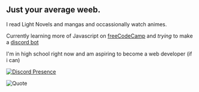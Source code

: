 ##  Just your average weeb. 

I read Light Novels and mangas and occassionally watch animes.

Currently learning more of Javascript on [freeCodeCamp](https://www.freecodecamp.org/learn) and *trying* to make a [discord bot](https://github.com/Yakiyo/Yume-Bot)

I'm in high school right now and am aspiring to become a web developer (if i can)

[![Discord Presence](https://lanyard.cnrad.dev/api/695307292815654963?bg=1f1f1f&borderRadius=5pxidleMessage=suffering%20somewhere)](https://discord.com/users/695307292815654963) 


![Quote](https://github-readme-quotes.herokuapp.com/quote?theme=default&animation=default&layout=samuel&font=Redressed)
<!-- https://github.com/shravan20/github-readme-quotes --> 
